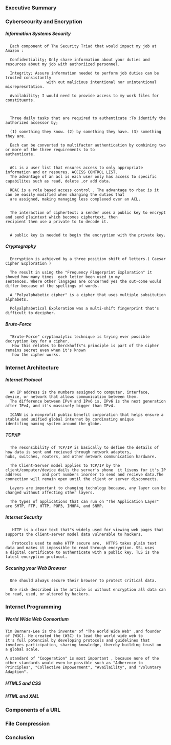### Executive Summary 



### Cybersecurity and Encryption

##### Information Systems Security


      Each component of The Security Triad that would impact my job at Amazon :
      
      Confidentiality; Only share information about your duties and resources about my job with authoriized personnel.
      
      Integrity; Assure information needed to perform job duties can be trusted consistantly 
                      with out malicious intentional nor unintentional misrepresntation.
                      
      Availability; I would need to provide access to my work files for constituents.
      
      
        
      Three daily tasks that are required to authenticate :To identify the authorized accessor by; 
      
      (1) something they know. (2) by something they have. (3) something they are.
      
      Each can be converted to multifactor authentication by combining two or more of the three requirements to to                             authenticate.
      
      
      ACL is a user list that ensures access to only appropriate information and or resoures. ACCESS CONTROL LIST.
      The advantage of an acl is each user only has access to specific capabilites such as read, delete ,or add data.
      
      RBAC is a role based access control . The advantage to rbac is it can be easily modified when changing the duties that 
      are assigned, making managing less complexed over an ACL.
      
      
      The interaction of ciphertext: a sender uses a public key to encrypt and send plaintext which becomes ciphertext, then                   recipient then use a private to to decode it.
      
      
      A public key is needed to begin the encryption with the private key.
                                            
      
     
##### Cryptography

      
      Encryption is achieved by a three position shift of letters.( Caesar Cipher Exploration ) 
      
      The result in using the "Frequency Fingerprint Exploration" it showed how many times  each letter been used in my                       sentences. Where other langages are concerned yes the out-come would differ because of the spellings of words.
      
      A "Polyalphabetic cipher" is a cipher that uses multiple subsitution alphabets.
      
      Polyalphabetical Exploration was a multi-shift fingerprint that's difficult to decipher.
      


##### Brute-Force


      "Brute-Force" cryptanalytic technique is trying ever possible decryption key for a cipher.
       How this relates to Kerckhoffs"s principle is part of the cipher remains secret even when it's known
       how the cipher works.
       
       

### Internet Architecture


##### Internet Protocol


      An IP address is the numbers assigned to computer, interface, device, or network that allows communication between them.
      The difference between IPv4 and IPv6 is, IPv6 is the next generation after IPv4, and it's massively bigger than IPv4.
      
      ICANN is a nonprofit public benefit corporation that helps ensure a stable and unified global internet by cordinating unique             identifing naming system around the globe.
      


##### TCP/IP


      The resonsibility of TCP/IP is basically to define the details of how data is sent and recieved through network adapters,               hubs, switches, routers, and other network communication hardware.
      
      The Client-Server model applies to TCP/IP by the client/computer/device dails the server's phone  it lisens for it's IP address         and port numbers inorder to send and recieve data.The connection will remain open until the client or server disconnects.
      
      Layers are important to changing techology because, any layer can be changed without affecting other layers.
      
      The types of applications that can run on "The Application Layer" are SMTP, FTP, HTTP, POP3, IMHP4, and SNMP.
      
      
      
##### Internet Security


       HTTP is a clear text that"s widely used for viewing web pages that supports the client-server model data vulnerable to hackers.
       
       Protocols used to make HTTP secure are,  HTTPS takes plain text data and makes it impossible to read through encryption. SSL uses        a digital certificate to authenticate with a public key. TLS is the latest encryption protocol.
       


##### Securing your Web Browser


      One should always secure their browser to protect critical data.
      
      One risk described in the article is without encryption all data can be read, used, or altered by hackers.
      
      
      
### Internet Programming


##### World Wide Web Consortium 


    Tim Berners-Lee is the inventer of "The World Wide Web" ,and founder of (W3C). He created the (W3C) to lead the world wide web to       it's full potencial by developing protocols and guidelines that involves participation, sharing knowledge, thereby building trust on     a global scale.
    
    A standard of "Cooperation" is most important , because none of the other standards would even be possible such as "Adherence to         Principles", "Collective Empowerment", "Availaility", and "Voluntary Adaption".
    


##### HTML5 and CSS



##### HTML and XML


      
### Components of a URL



### File Compression



### Conclusion

